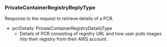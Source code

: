 ### PrivateContainerRegistryReplyType
Response to the request to retrieve details of a PCR.

- pcrDetails: PrivateContainerRegistryDetailsType
  - Details of PCR consisting of registry URL and how user pulls images into their registry from their AWS account.
